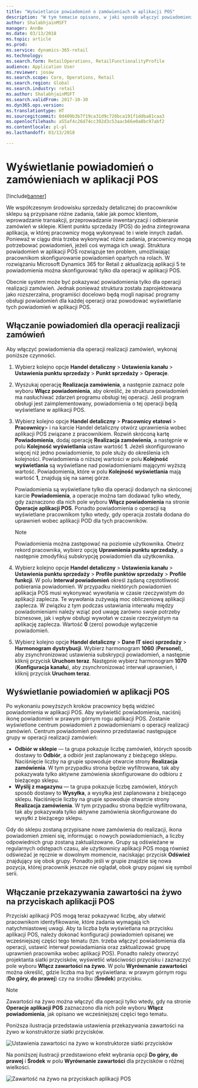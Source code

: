 ```yaml
---
title: "Wyświetlanie powiadomień o zamówieniach w aplikacji POS"
description: "W tym temacie opisano, w jaki sposób włączyć powiadomienia o zamówieniach w aplikacji POS i strukturze powiadomień. Docelowo programiści będą mogli rozszerzyć te powiadomienia na operacje wykraczające poza realizację zamówień."
author: ShalabhjainMSFT
manager: AnnBe
ms.date: 03/13/2018
ms.topic: article
ms.prod: 
ms.service: dynamics-365-retail
ms.technology: 
ms.search.form: RetailOperations, RetailFunctionalityProfile
audience: Application User
ms.reviewer: josaw
ms.search.scope: Core, Operations, Retail
ms.search.region: Global
ms.search.industry: retail
ms.author: ShalabhjainMSFT
ms.search.validFrom: 2017-10-30
ms.dyn365.ops.version: 
ms.translationtype: HT
ms.sourcegitcommit: 0d409b3b7f19ca31d9c720bca191f1ddba81caa3
ms.openlocfilehash: a55af4c26d74cc392d3c53aacb66e0a8bc97abf2
ms.contentlocale: pl-pl
ms.lasthandoff: 03/13/2018

---
```


# <a name="show-order-notifications-in-the-point-of-sale"></a>Wyświetlanie powiadomień o zamówieniach w aplikacji POS

[!include[banner](includes/banner.md)]

We współczesnym środowisku sprzedaży detalicznej do pracowników sklepu są przypisane różne zadania, takie jak pomoc klientom, wprowadzanie transakcji, przeprowadzanie inwentaryzacji i odbieranie zamówień w sklepie. Klient punktu sprzedaży (POS) do jedna zintegrowana aplikacja, w której pracownicy mogą wykonywać te i wiele innych zadań. Ponieważ w ciągu dnia trzeba wykonywać różne zadania, pracownicy mogą potrzebować powiadomień, jeżeli coś wymaga ich uwagi. Struktura powiadomień w aplikacji POS rozwiązuje ten problem, umożliwiając pracownikom skonfigurowanie powiadomień opartych na rolach. W rozwiązaniu Microsoft Dynamics 365 for Retail z aktualizacją aplikacji 5 te powiadomienia można skonfigurować tylko dla operacji w aplikacji POS.

Obecnie system może być pokazywać powiadomienia tylko dla operacji realizacji zamówień. Jednak ponieważ struktura została zaprojektowana jako rozszerzalna, programiści docelowo będą mogli napisać programy obsługi powiadomień dla każdej operacji oraz powodować wyświetlanie tych powiadomień w aplikacji POS.

## <a name="enable-notifications-for-order-fulfillment-operations"></a>Włączanie powiadomień dla operacji realizacji zamówień

Aby włączyć powiadomienia dla operacji realizacji zamówień, wykonaj poniższe czynności.

1. Wybierz kolejno opcje **Handel detaliczny** &gt; **Ustawienia kanału** &gt; **Ustawienia punktu sprzedaży** &gt; **Punkt sprzedaży** &gt; **Operacje**.
2. Wyszukaj operację **Realizacja zamówienia**, a następnie zaznacz pole wyboru **Włącz powiadomienia**, aby określić, że struktura powiadomień ma nasłuchiwać zdarzeń programu obsługi tej operacji. Jeśli program obsługi jest zaimplementowany, powiadomienia o tej operacji będą wyświetlane w aplikacji POS.
3. Wybierz kolejno opcje **Handel detaliczny** &gt; **Pracownicy etatowi** &gt; **Pracownicy**&gt; i na karcie Handel detaliczny otwórz uprawnienia wobec aplikacji POS związane z pracownikiem. Rozwiń skróconą kartę **Powiadomienia**, dodaj operację **Realizacja zamówienia**, a następnie w polu **Kolejność wyświetlania** ustaw wartość **1**. Jeżeli skonfigurowano więcej niż jedno powiadomienie, to pole służy do określenia ich kolejności. Powiadomienia o niższej wartości w polu **Kolejność wyświetlania** są wyświetlane nad powiadomieniami mającymi wyższą wartość. Powiadomienia, które w polu **Kolejność wyświetlania** mają wartość **1**, znajdują się na samej górze.

    Powiadomienia są wyświetlane tylko dla operacji dodanych na skróconej karcie **Powiadomienia**, a operacje można tam dodawać tylko wtedy, gdy zaznaczono dla nich pole wyboru **Włącz powiadomienia** na stronie **Operacje aplikacji POS**. Ponadto powiadomienia o operacji są wyświetlane pracownikom tylko wtedy, gdy operacja została dodana do uprawnień wobec aplikacji POD dla tych pracowników.

    > [!NOTE]
    > Powiadomienia można zastępować na poziomie użytkownika. Otwórz rekord pracownika, wybierz opcję **Uprawnienia punktu sprzedaży**, a następnie zmodyfikuj subskrypcję powiadomień dla użytkownika.

4. Wybierz kolejno opcje **Handel detaliczny** &gt; **Ustawienia kanału** &gt; **Ustawienia punktu sprzedaży** &gt; **Profile punktów sprzedaży** &gt; **Profile funkcji**. W polu **Interwał powiadomień** określ żądaną częstotliwość pobierania powiadomień. W przypadku niektórych powiadomień aplikacja POS musi wykonywać wywołania w czasie rzeczywistym do aplikacji zaplecza. Te wywołania zużywają moc obliczeniową aplikacji zaplecza. W związku z tym podczas ustawiania interwału między powiadomieniami należy wziąć pod uwagę zarówno swoje potrzeby biznesowe, jak i wpływ obsługi wywołań w czasie rzeczywistym na aplikację zaplecza. Wartość **0** (zero) powoduje wyłączenie powiadomień.
5. Wybierz kolejno opcje **Handel detaliczny** &gt; **Dane IT sieci sprzedaży** &gt; **Harmonogram dystrybucji**. Wybierz harmonogram **1060** (**Personel**), aby zsynchronizować ustawienia subskrypcji powiadomień, a następnie kliknij przycisk **Uruchom teraz**. Następnie wybierz harmonogram **1070** (**Konfiguracja kanału**), aby zsynchronizować interwał uprawnień, i kliknij przycisk **Uruchom teraz**.

## <a name="view-notifications-in-the-pos"></a>Wyświetlanie powiadomień w aplikacji POS

Po wykonaniu powyższych kroków pracownicy będą widzieć powiadomienia w aplikacji POS. Aby wyświetlić powiadomienia, naciśnij ikonę powiadomień w prawym górnym rogu aplikacji POS. Zostanie wyświetlone centrum powiadomień z powiadomieniami o operacji realizacji zamówień. Centrum powiadomień powinno przedstawiać następujące grupy w operacji realizacji zamówień:

- **Odbiór w sklepie** — ta grupa pokazuje liczbę zamówień, których sposób dostawy to **Odbiór**, a odbiór jest zaplanowany z bieżącego sklepu. Naciśnięcie liczby na grupie spowoduje otwarcie strony **Realizacja zamówienia**. W tym przypadku strona będzie wyfiltrowana, tak aby pokazywała tylko aktywne zamówienia skonfigurowane do odbioru z bieżącego sklepu.
- **Wyślij z magazynu** — ta grupa pokazuje liczbę zamówień, których sposób dostawy to **Wysyłka**, a wysyłka jest zaplanowana z bieżącego sklepu. Naciśnięcie liczby na grupie spowoduje otwarcie strony **Realizacja zamówienia**. W tym przypadku strona będzie wyfiltrowana, tak aby pokazywała tylko aktywne zamówienia skonfigurowane do wysyłki z bieżącego sklepu.

Gdy do sklepu zostaną przypisane nowe zamówienia do realizacji, ikona powiadomień zmieni się, informując o nowych powiadomieniach, a liczby odpowiednich grup zostaną zaktualizowane. Grupy są odświeżane w regularnych odstępach czasu, ale użytkownicy aplikacji POS mogą również odświeżać je ręcznie w dowolnym momencie, naciskając przycisk **Odśwież** znajdujący się obok grupy. Ponadto jeśli w grupie znajdzie się nowa pozycja, której pracownik jeszcze nie oglądał, obok grupy pojawi się symbol serii.

## <a name="enable-live-content-on-pos-buttons"></a>Włączanie przekazywania zawartości na żywo na przyciskach aplikacji POS

Przyciski aplikacji POS mogą teraz pokazywać liczbę, aby ułatwić pracownikom identyfikowanie, które zadania wymagają ich natychmiastowej uwagi. Aby ta liczba była wyświetlana na przycisku aplikacji POS, należy dokonać konfiguracji powiadomień opisanej we wcześniejszej części tego tematu (tzn. trzeba włączyć powiadomienia dla operacji, ustawić interwał powiadamiania oraz zaktualizować grupę uprawnień pracownika wobec aplikacji POS). Ponadto należy otworzyć projektanta siatki przycisków, wyświetlić właściwości przycisku i zaznaczyć pole wyboru **Włącz zawartości na żywo**. W polu **Wyrównanie zawartości** można określić, gdzie liczba ma być wyświetlana: w prawym górnym rogu (**Do góry, do prawej**) czy na środku (**Środek**) przycisku.

> [!NOTE]
> Zawartości na żywo można włączyć dla operacji tylko wtedy, gdy na stronie **Operacje aplikacji POS** zaznaczono dla nich pole wyboru **Włącz powiadomienia**, jak opisano we wcześniejszej części tego tematu.

Poniższa ilustracja przedstawia ustawienia przekazywania zawartości na żywo w konstruktorze siatki przycisków.

![Ustawienia zawartości na żywo w konstruktorze siatki przycisków](./media/ButtonGridDesigner.png "Ustawienia zawartości na żywo w konstruktorze siatki przycisków")

Na poniższej ilustracji przedstawiono efekt wybrania opcji **Do góry, do prawej** i **Środek** w polu **Wyrównanie zawartości** dla przycisków o różnej wielkości.

![Zawartość na żywo na przyciskach aplikacji POS](./media/ButtonsWithLiveContent.png "Zawartość na żywo na przyciskach aplikacji POS")

